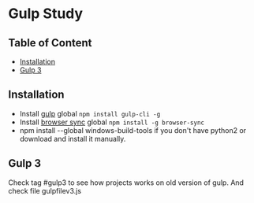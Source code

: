 # Gulp Study

## Table of Content
- [Installation](#installation)
- [Gulp 3](#gulp-3)

## Installation

- Install [gulp](https://gulpjs.com/) global `npm install gulp-cli -g`
- Install [browser sync](https://www.browsersync.io/) global `npm install -g browser-sync`
- npm install --global windows-build-tools if you don't have python2 or download and install it manually.

## Gulp 3

Check tag #gulp3 to see how projects works on old version of gulp. And check file gulpfilev3.js